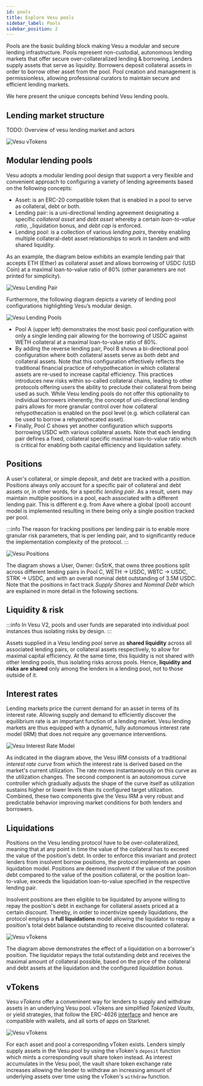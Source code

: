 ```yaml
---
id: pools
title: Explore Vesu pools
sidebar_label: Pools
sidebar_position: 2
---
```


Pools are the basic building block making Vesu a modular and secure lending infrastructure. Pools represent non-custodial, autonomous lending markets that offer secure over-collateralized lending & borrowing. Lenders supply assets that serve as liquidity. Borrowers deposit collateral assets in order to borrow other asset from the pool. Pool creation and management is permissionless, allowing professional curators to maintain secure and efficient lending markets.

We here present the unique concepts behind Vesu lending pools.

## Lending market structure

TODO: Overview of vesu lending market and actors

![Vesu vTokens](./images/markets.png)

## Modular lending pools

Vesu adopts a modular lending pool design that support a very flexible and convenient approach to configuring a variety of lending agreements based on the following concepts:

- Asset: is an ERC-20 compatible token that is enabled in a pool to serve as collateral, debt or both.
- Lending pair: is a uni-directional lending agreement designating a specific _collateral asset_ and _debt asset_ whereby a certain _loan-to-value ratio_, _liquidation bonus, and _debt cap_ is enforced.
- Lending pool: is a collection of various _lending pairs_, thereby enabling multiple collateral-debt asset relationships to work in tandem and with shared liquidity.

As an example, the diagram below exhibits an example lending pair that accepts ETH (Ether) as collateral asset and allows borrowing of USDC (USD Coin) at a maximal loan-to-value ratio of 80% (other parameters are not printed for simplicity).

![Vesu Lending Pair](./images/lending-pair.png)

Furthermore, the following diagram depicts a variety of lending pool configurations highlighting Vesu’s modular design.

![Vesu Lending Pools](./images/lending-pool.png)

- Pool A (upper left) demonstrates the most basic pool configuration with only a single lending pair allowing for the borrowing of USDC against WETH collateral at a maximal loan-to-value ratio of 80%.
- By adding the reverse lending pair, Pool B shows a bi-directional pool configuration where both collateral assets serve as both debt and collateral assets. Note that this configuration effectively reflects the traditional financial practice of rehypothecation in which collateral assets are re-used to increase capital efficiency. This practices introduces new risks within so-called collateral chains, leading to other protocols offering users the ability to preclude their collateral from being used as such. While Vesu lending pools do not offer this optionality to individual borrowers inherently, the concept of uni-directional lending pairs allows for more granular control over how collateral rehypothecation is enabled on the pool level (e.g. which collateral can be used to borrow a rehypothecated asset).
- Finally, Pool C shows yet another configuration which supports borrowing USDC with various collateral assets. Note that each lending pair defines a fixed, collateral specific maximal loan-to-value ratio which is critical for enabling both capital efficiency and liquidation safety.

## Positions

A user's collateral, or simple deposit, and debt are tracked with a _position_. Positions always only account for a specific pair of collateral and debt assets or, in other words, for a specific _lending pair_. As a result, users may maintain multiple positions in a pool, each associated with a different lending pair. This is different e.g. from Aave where a global (pool) account model is implemented resulting in there being only a single position tracked per pool. 

:::info
The reason for tracking positions per lending pair is to enable more granular risk parameters, that is per lending pair, and to significantly reduce the implementation complexity of the protocol.
:::

![Vesu Positions](./images/positions.png)

The diagram shows a User, Owner: 0x5trK, that owns three positions split across different lending pairs in Pool C, WETH → USDC, WBTC → USDC, STRK → USDC, and with an overall nominal debt outstanding of 3.5M USDC. Note that the positions in fact track _Supply Shares_ and _Nominal Debt_ which are explained in more detail in the following sections.

## Liquidity & risk

:::info
In Vesu V2, pools and user funds are separated into individual pool instances thus isolating risks by design.
:::

Assets supplied in a Vesu lending pool serve as __shared liquidity__ across all associated lending pairs, or collateral assets respectively, to allow for maximal capital efficiency. At the same time, this liquidity is not shared with other lending pools, thus isolating risks across pools. Hence, **liquidity and risks are shared** only among the lenders in a lending pool, not to those outside of it.

## Interest rates

Lending markets price the current demand for an asset in terms of its interest rate. Allowing supply and demand to efficiently discover the equilibrium rate is an important function of a lending market. Vesu lending markets are thus equipped with a dynamic, fully autonomous interest rate model (IRM) that does not require any governance interventions. 

![Vesu Interest Rate Model](./images/adaptive-irm.png)

As indicated in the diagram above, the Vesu IRM consists of a traditional _interest rate curve_ from which the interest rate is derived based on the market's current utilization. The rate moves instantaneously on this curve as the utilization changes. The second component is an autonomous curve controller which gradually adjusts the shape of the curve itself as utilization sustains higher or lower levels than its configured target utilization. Combined, these two components give the Vesu IRM a very robust and predictable behavior improving market conditions for both lenders and borrowers.

## Liquidations

Positions on the Vesu lending protocol have to be over-collateralized, meaning that at any point in time the value of the collateral has to exceed the value of the position's debt. In order to enforce this invariant and protect lenders from insolvent borrow positions, the protocol implements an open liquidation model. Positions are deemed insolvent if the value of the position debt compared to the value of the position collateral, or the position loan-to-value, exceeds the liquidation loan-to-value specified in the respective lending pair. 

Insolvent positions are then eligible to be liquidated by anyone willing to repay the position's debt in exchange for collateral assets priced at a certain discount. Thereby, in order to incentivize speedy liquidations, the protocol employs a __full liquidations__ model allowing the liquidator to repay a position's total debt balance outstanding to receive discounted collateral. 

![Vesu vTokens](./images/liquidation.png)

The diagram above demonstrates the effect of a liquidation on a borrower's position. The liquidator repays the total outstanding debt and receives the maximal amount of collateral possible, based on the price of the collateral and debt assets at the liquidation and the configured _liquidation bonus_.

## vTokens

Vesu _vTokens_ offer a conveninent way for lenders to supply and withdraw assets in an underlying Vesu pool. vTokens are simplified _Tokenized Vaults_, or yield strategies, that follow the ERC-4626 [interface](https://github.com/starknet-io/SNIPs/blob/main/SNIPS/snip-22.md) and hence are compatible with wallets, and all sorts of apps on Starknet.

![Vesu vTokens](./images/vToken.png)

For each asset and pool a corresponding vToken exists. Lenders simply supply assets in the Vesu pool by using the vToken's `deposit` function which mints a corresponding vault share token instead. As interest accumulates in the Vesu pool, the vault share token exchange rate increases allowing the lender to withdraw an increasing amount of underlying assets over time using the vToken's `withdraw` function.